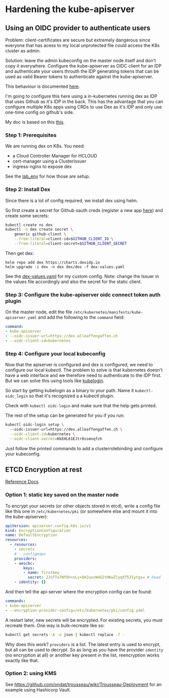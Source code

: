 # Hardening the kube-apiserver

## Using an OIDC provider to authenticate users

Problem: client-certificates are secure but extremely dangerous since everyone that has acess to my local unprotected file could access the K8s cluster as admin.

Solution: leave the admin kubeconfig on the master node itself and don't copy it everywhere. Configure the kube-apiserver as OIDC client for an IDP and authenticate your users throuth the IDP generating tokens that can be used as valid Bearer tokens to authenticate against the kube-apiserver.

This behaviour is documented [here](https://kubernetes.io/docs/reference/access-authn-authz/authentication/#openid-connect-tokens).

I'm going to configure this here using a in-kubernetes running dex as IDP that uses Github as it's IDP in the back. This has the advantage that you can configure multiple K8s apps using CRDs to use Dex as it's IDP and only use one-time config on github's side.

My doc is based on this [this](https://dexidp.io/docs/kubernetes/).

### Step 1: Prerequisites

We are running dex on K8s. You need:

- a Cloud Controller Manager for HCLOUD
- cert-manager using a ClusterIssuer
- ingress-nginx to expose dex

See the [lab_env](../lab_env/) for how those are setup.

### Step 2: Install Dex

Since there is a lot of config required, we install dex using helm.

So first create a secret for Github oauth creds (register a new app [here](https://github.com/settings/applications/new)) and create some secrets:

```bash
kubectl create ns dex
kubectl -n dex create secret \
    generic github-client \
    --from-literal=client-id=$GITHUB_CLIENT_ID \
    --from-literal=client-secret=$GITHUB_CLIENT_SECRET
```

Then get dex:

```
helm repo add dex https://charts.dexidp.io
helm upgrade -i dex -n dex dex/dex -f dex-values.yaml
```

See the [dex-values.yaml](./dex-values.yaml) for my custom config.
Note: change the Issuer in the values file accordingly and also the secret for the static client.

### Step 3: Configure the kube-apiserver oidc connect token auth plugin

On the master node, edit the file `/etc/kubernetes/manifests/kube-apiserver.yaml` and add the following to the `command` field:

```yaml
command:
- kube-apiserver
- --oidc-issuer-url=https://dex.alleaffengaffen.ch
- --oidc-client-id=kubernetes
```

### Step 4: Configure your local kubeconfig

Now that the apiserver is configured and dex is configured, we need to configure our local kubectl. The problem to solve is that kubernetes doesn't have a web interface and we therefore need to authenticate to the IDP first.
But we can solve this using tools like [kubelogin](https://github.com/int128/kubelogin).

So start by getting kubelogin as a binary to your path. Name it `kubectl-oidc_login` so that it's recognized a a kubectl plugin.

Check with `kubectl oidc-login` and make sure that the help gets printed.

The rest of the setup can be generated for you if you run:

```bash
kubectl oidc-login setup \ 
  --oidc-issuer-url=https://dex.alleaffengaffen.ch \
  --oidc-client-id=kubernetes \
  --oidc-client-secret=KkEHL61EJtr8ssmnqfzh
```

Just follow the printed commands to add a clusterrolebinding and configure your kubeconfig.

## ETCD Encryption at rest

[Reference Docs](https://kubernetes.io/docs/tasks/administer-cluster/encrypt-data/)

### Option 1: static key saved on the master node

To encrypt your secrets (or other objects stored in etcd), write a config file like this one in `/etc/kubernetes/pki` (or somewhere else and mount it into the kube-apiserver):

```yaml
apiVersion: apiserver.config.k8s.io/v1
kind: EncryptionConfiguration
name: DefaultEncryption
resources:
  - resources:
    - secrets
    # - configmaps
    providers:
    - aescbc:
        keys:
        - name: firstkey
          secret: JJxfTo7NfUh+nLv+bHJuxcWdG2tHKwZlyqXT5JIytgs= # head -c 32 /dev/urandom | base64
    - identity: {}
```

And then tell the api-server where the encryption config can be found:

```yaml
commands:
- kube-apiserver
- --encryption-provider-config=/etc/kubernetes/pki/config.yaml
```

A restart later, new secrets will be encrypted. For existing secrets, you must recreate them. One way is bulk-recreate like so:

```bash
kubectl get secrets -A -o json | kubectl replace -f -
```

Why does this work? `providers` is a list. The latest entry is used to encrypt, but all can be used to decrypt. So as long as you have the provider `identity` (no encryption at all) or another key present in the list, reencryption works exactly like that.

### Option 2: using KMS

See <https://github.com/ondat/trousseau/wiki/Trousseau-Deployment> for an example using Hashicorp Vault.
